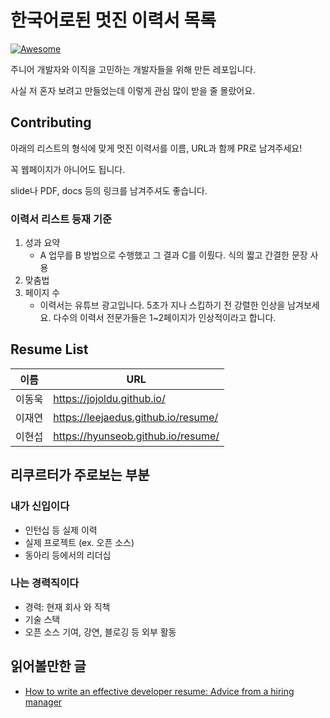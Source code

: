 한국어로된 멋진 이력서 목록
==================
[![Awesome](https://cdn.rawgit.com/sindresorhus/awesome/d7305f38d29fed78fa85652e3a63e154dd8e8829/media/badge.svg)](https://github.com/wasabeef/awesome-android-ui)

주니어 개발자와 이직을 고민하는 개발자들을 위해 만든 레포입니다.

사실 저 혼자 보려고 만들었는데 이렇게 관심 많이 받을 줄 몰랐어요.

## Contributing

아래의 리스트의 형식에 맞게 멋진 이력서를 이름, URL과 함께 PR로 남겨주세요!

꼭 웹페이지가 아니어도 됩니다.

slide나 PDF, docs 등의 링크를 남겨주셔도 좋습니다.

### 이력서 리스트 등재 기준

1. 성과 요약
    - A 업무를 B 방법으로 수행했고 그 결과 C를 이뤘다. 식의 짧고 간결한 문장 사용
2. 맞춤법
3. 페이지 수
    - 이력서는 유튜브 광고입니다. 5초가 지나 스킵하기 전 강렬한 인상을 남겨보세요. 다수의 이력서 전문가들은 1~2페이지가 인상적이라고 합니다.

## Resume List

| 이름    | URL                                |
| ------ | ---------------------------------- |
| 이동욱   | https://jojoldu.github.io/         |
| 이재연   | https://leejaedus.github.io/resume/|
| 이현섭   | https://hyunseob.github.io/resume/ |

## 리쿠르터가 주로보는 부분

### 내가 신입이다

  - 인턴십 등 실제 이력
  - 실제 프로젝트 (ex. 오픈 소스)
  - 동아리 등에서의 리더십

### 나는 경력직이다

  - 경력: 현재 회사 와 직책
  - 기술 스택
  - 오픈 소스 기여, 강연, 블로깅 등 외부 활동

## 읽어볼만한 글

- [How to write an effective developer resume: Advice from a hiring manager](https://stackoverflow.blog/2020/11/25/how-to-write-an-effective-developer-resume-advice-from-a-hiring-manager/?cb=1)
